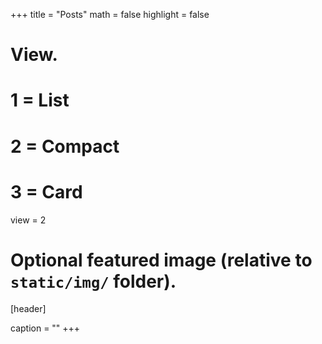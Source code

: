 +++
title = "Posts"
math = false
highlight = false

# View.
#   1 = List
#   2 = Compact
#   3 = Card
view = 2

# Optional featured image (relative to `static/img/` folder).
[header]

caption = ""
+++
